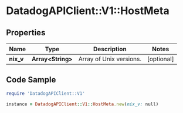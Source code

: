 # DatadogAPIClient::V1::HostMeta

## Properties

Name | Type | Description | Notes
------------ | ------------- | ------------- | -------------
**nix_v** | **Array&lt;String&gt;** | Array of Unix versions. | [optional] 

## Code Sample

```ruby
require 'DatadogAPIClient::V1'

instance = DatadogAPIClient::V1::HostMeta.new(nix_v: null)
```


